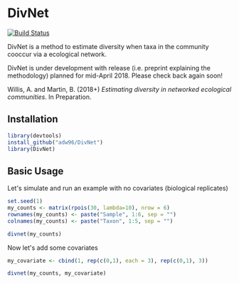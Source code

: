 
DivNet
=========

[![Build Status](https://travis-ci.org/adw96/DivNet.svg?branch=master)](https://travis-ci.org/adw96/DivNet)


DivNet is a method to estimate diversity when taxa in the community cooccur via a ecological network.

DivNet is under development with release (i.e. preprint explaining the methodology) planned for mid-April 2018. Please check back again soon!
  
Willis, A. and Martin, B. (2018+) *Estimating diversity in networked ecological communities*. In Preparation.

## Installation ##


```r
library(devtools)
install_github("adw96/DivNet")
library(DivNet)
```

## Basic Usage ##

Let's simulate and run an example with no covariates (biological replicates)

```r
set.seed(1)
my_counts <- matrix(rpois(30, lambda=10), nrow = 6)
rownames(my_counts) <- paste("Sample", 1:6, sep = "")
colnames(my_counts) <- paste("Taxon", 1:5, sep = "")

divnet(my_counts)
```

Now let's add some covariates

```r
my_covariate <- cbind(1, rep(c(0,1), each = 3), rep(c(0,1), 3))

divnet(my_counts, my_covariate)
```
